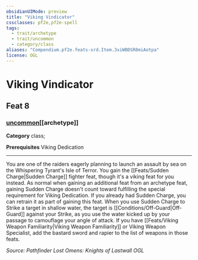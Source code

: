```yaml
---
obsidianUIMode: preview
title: "Viking Vindicator"
cssclasses: pf2e,pf2e-spell
tags:
  - trait/archetype
  - trait/uncommon
  - category/class
aliases: "Compendium.pf2e.feats-srd.Item.3xiWBDSR8miAotpa"
license: OGL
---
```

# Viking Vindicator
## Feat 8
### [uncommon](uncommon "Uncommon Rarity Trait")[[archetype]]

**Category** class; 



**Prerequisites** Viking Dedication
* * *
You are one of the raiders eagerly planning to launch an assault by sea on the Whispering Tyrant's Isle of Terror. You gain the [[Feats/Sudden Charge|Sudden Charge]] fighter feat, though it's a viking feat for you instead. As normal when gaining an additional feat from an archetype feat, gaining Sudden Charge doesn't count toward fulfilling the special requirement for Viking Dedication. If you already had Sudden Charge, you can retrain it as part of gaining this feat. When you use Sudden Charge to Strike a target in shallow water, the target is [[Conditions/Off-Guard|Off-Guard]] against your Strike, as you use the water kicked up by your passage to camouflage your angle of attack. If you have [[Feats/Viking Weapon Familiarity|Viking Weapon Familiarity]] or Viking Weapon Specialist, add the bastard sword and rapier to the list of weapons in those feats.

*Source: Pathfinder Lost Omens: Knights of Lastwall*
*OGL*